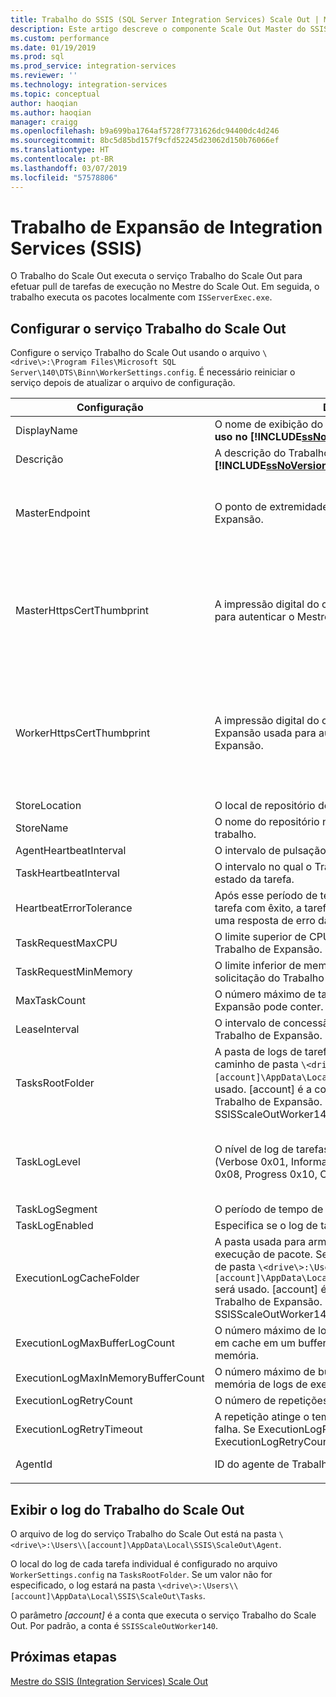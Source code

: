 ```yaml
---
title: Trabalho do SSIS (SQL Server Integration Services) Scale Out | Microsoft Docs
description: Este artigo descreve o componente Scale Out Master do SSIS Scale Out
ms.custom: performance
ms.date: 01/19/2019
ms.prod: sql
ms.prod_service: integration-services
ms.reviewer: ''
ms.technology: integration-services
ms.topic: conceptual
author: haoqian
ms.author: haoqian
manager: craigg
ms.openlocfilehash: b9a699ba1764af5728f7731626dc94400dc4d246
ms.sourcegitcommit: 8bc5d85bd157f9cfd52245d23062d150b76066ef
ms.translationtype: HT
ms.contentlocale: pt-BR
ms.lasthandoff: 03/07/2019
ms.locfileid: "57578806"
---
```

# <a name="integration-services-ssis-scale-out-worker"></a>Trabalho de Expansão de Integration Services (SSIS)

O Trabalho do Scale Out executa o serviço Trabalho do Scale Out para efetuar pull de tarefas de execução no Mestre do Scale Out. Em seguida, o trabalho executa os pacotes localmente com `ISServerExec.exe`.

## <a name="configure-the-scale-out-worker-service"></a>Configurar o serviço Trabalho do Scale Out
Configure o serviço Trabalho do Scale Out usando o arquivo `\<drive\>:\Program Files\Microsoft SQL Server\140\DTS\Binn\WorkerSettings.config`. É necessário reiniciar o serviço depois de atualizar o arquivo de configuração.

|Configuração  |Descrição  |Valor padrão|
|---------|---------|---------|
|DisplayName|O nome de exibição do Trabalho de Expansão. **NÃO em uso no [!INCLUDE[ssNoVersion_md](../../includes/ssnoversion-md.md)] 2017.**|Nome do computador|
|Descrição|A descrição do Trabalho de Expansão. **NÃO em uso no [!INCLUDE[ssNoVersion_md](../../includes/ssnoversion-md.md)] 2017.**|Empty (vazio)|
|MasterEndpoint|O ponto de extremidade para se conectar ao Mestre de Expansão.|O ponto de extremidade definido durante a instalação do Trabalho de Expansão|
|MasterHttpsCertThumbprint|A impressão digital do certificado SSL de cliente usada para autenticar o Mestre de Expansão|A impressão digital do certificado do cliente especificada durante a instalação do Trabalho de Expansão.|
|WorkerHttpsCertThumbprint|A impressão digital do certificado do Mestre de Expansão usada para autenticar o Trabalho de Expansão.|A impressão digital do certificado criado e instalado automaticamente durante a instalação do Trabalho de Expansão|
|StoreLocation|O local de repositório de certificado do trabalho.|LocalMachine|
|StoreName|O nome do repositório no qual está o certificado do trabalho.|Meu|
|AgentHeartbeatInterval|O intervalo de pulsação do Trabalho de Expansão.|00:01:00|
|TaskHeartbeatInterval|O intervalo no qual o Trabalho de Expansão relata o estado da tarefa.|00:00:10|
|HeartbeatErrorTolerance|Após esse período de tempo, na última pulsação de tarefa com êxito, a tarefa será terminada se for recebida uma resposta de erro da pulsação.|00:10:00|
|TaskRequestMaxCPU|O limite superior de CPU para tarefas de solicitação do Trabalho de Expansão.|70.0|
|TaskRequestMinMemory|O limite inferior de memória, em MB, para tarefas de solicitação do Trabalho de Expansão.|100.0|
|MaxTaskCount|O número máximo de tarefas que o Trabalho de Expansão pode conter.|10|
|LeaseInterval|O intervalo de concessão de uma tarefa contida pelo Trabalho de Expansão.|00:01:00|
|TasksRootFolder|A pasta de logs de tarefas. Se o valor estiver vazio, o caminho de pasta `\<drive\>:\Users\[account]\AppData\Local\SSIS\Cluster\Tasks` será usado. [account] é a conta que executa o serviço Trabalho de Expansão. Por padrão, a conta é SSISScaleOutWorker140.|Empty (vazio)|
|TaskLogLevel|O nível de log de tarefas do Trabalho de Expansão. (Verbose 0x01, Information 0x02, Warning 0x04, Error 0x08, Progress 0x10, CriticalError 0x20, Audit 0x40)|126 (Information, Warning, Error, Progress, CriticalError, Audit)|
|TaskLogSegment|O período de tempo de um arquivo de log de tarefas.|00:00:00|
|TaskLogEnabled|Especifica se o log de tarefas está habilitado.|true|
|ExecutionLogCacheFolder|A pasta usada para armazenar em cache o log de execução de pacote. Se o valor estiver vazio, o caminho de pasta `\<drive\>:\Users\[account]\AppData\Local\SSIS\Cluster\Agent\ELogCache` será usado. [account] é a conta que executa o serviço Trabalho de Expansão. Por padrão, a conta é SSISScaleOutWorker140.|Empty (vazio)|
|ExecutionLogMaxBufferLogCount|O número máximo de logs de execução armazenados em cache em um buffer de log de execução na memória.|10000|
|ExecutionLogMaxInMemoryBufferCount|O número máximo de buffers de log de execução na memória de logs de execução.|10|
|ExecutionLogRetryCount|O número de repetições se o log de execução falhar.|3|
|ExecutionLogRetryTimeout|A repetição atinge o tempo limite se o log de execução falha. Se ExecutionLogRetryTimeout for atingido, ExecutionLogRetryCount será ignorada. |7.00:00:00 (7 dias)|
|AgentId|ID do agente de Trabalho do Trabalho do Scale Out|Gerado automaticamente|
||||    

## <a name="view-the-scale-out-worker-log"></a>Exibir o log do Trabalho do Scale Out
O arquivo de log do serviço Trabalho do Scale Out está na pasta `\<drive\>:\Users\\[account]\AppData\Local\SSIS\ScaleOut\Agent`.

O local do log de cada tarefa individual é configurado no arquivo `WorkerSettings.config` na `TasksRootFolder`. Se um valor não for especificado, o log estará na pasta `\<drive\>:\Users\\[account]\AppData\Local\SSIS\ScaleOut\Tasks`. 

O parâmetro *[account]* é a conta que executa o serviço Trabalho do Scale Out. Por padrão, a conta é `SSISScaleOutWorker140`.

## <a name="next-steps"></a>Próximas etapas
[Mestre do SSIS (Integration Services) Scale Out](integration-services-ssis-scale-out-master.md)
